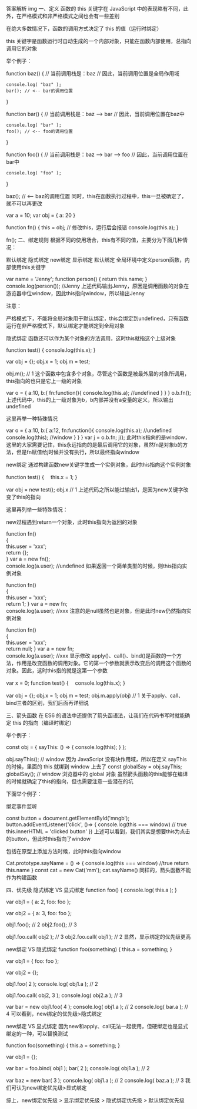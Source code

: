 
答案解析
img
一、定义
函数的 this 关键字在 JavaScript 中的表现略有不同，此外，在严格模式和非严格模式之间也会有一些差别

在绝大多数情况下，函数的调用方式决定了 this 的值（运行时绑定）

this 关键字是函数运行时自动生成的一个内部对象，只能在函数内部使用，总指向调用它的对象

举个例子：

function baz() {
    // 当前调用栈是：baz
    // 因此，当前调用位置是全局作用域
    
    console.log( "baz" );
    bar(); // <-- bar的调用位置
}

function bar() {
    // 当前调用栈是：baz --> bar
    // 因此，当前调用位置在baz中
    
    console.log( "bar" );
    foo(); // <-- foo的调用位置
}

function foo() {
    // 当前调用栈是：baz --> bar --> foo
    // 因此，当前调用位置在bar中
    
    console.log( "foo" );
}

baz(); // <-- baz的调用位置
同时，this在函数执行过程中，this一旦被确定了，就不可以再更改

var a = 10;
var obj = {
  a: 20
}

function fn() {
  this = obj; // 修改this，运行后会报错
  console.log(this.a);
}

fn();
二、绑定规则
根据不同的使用场合，this有不同的值，主要分为下面几种情况：

默认绑定
隐式绑定
new绑定
显示绑定
默认绑定
全局环境中定义person函数，内部使用this关键字

var name = 'Jenny';
function person() {
    return this.name;
}
console.log(person());  //Jenny
上述代码输出Jenny，原因是调用函数的对象在游览器中位window，因此this指向window，所以输出Jenny

注意：

严格模式下，不能将全局对象用于默认绑定，this会绑定到undefined，只有函数运行在非严格模式下，默认绑定才能绑定到全局对象

隐式绑定
函数还可以作为某个对象的方法调用，这时this就指这个上级对象

function test() {
  console.log(this.x);
}

var obj = {};
obj.x = 1;
obj.m = test;

obj.m(); // 1
这个函数中包含多个对象，尽管这个函数是被最外层的对象所调用，this指向的也只是它上一级的对象

var o = {
    a:10,
    b:{
        fn:function(){
            console.log(this.a); //undefined
        }
    }
}
o.b.fn();
上述代码中，this的上一级对象为b，b内部并没有a变量的定义，所以输出undefined

这里再举一种特殊情况

var o = {
    a:10,
    b:{
        a:12,
        fn:function(){
            console.log(this.a); //undefined
            console.log(this); //window
        }
    }
}
var j = o.b.fn;
j();
此时this指向的是window，这里的大家需要记住，this永远指向的是最后调用它的对象，虽然fn是对象b的方法，但是fn赋值给j时候并没有执行，所以最终指向window

new绑定
通过构建函数new关键字生成一个实例对象，此时this指向这个实例对象

function test() {
　this.x = 1;
}

var obj = new test();
obj.x // 1
上述代码之所以能过输出1，是因为new关键字改变了this的指向

这里再列举一些特殊情况：

new过程遇到return一个对象，此时this指向为返回的对象

function fn()  
{  
    this.user = 'xxx';  
    return {};  
}
var a = new fn();  
console.log(a.user); //undefined
如果返回一个简单类型的时候，则this指向实例对象

function fn()  
{  
    this.user = 'xxx';  
    return 1;
}
var a = new fn;  
console.log(a.user); //xxx
注意的是null虽然也是对象，但是此时new仍然指向实例对象

function fn()  
{  
    this.user = 'xxx';  
    return null;
}
var a = new fn;  
console.log(a.user); //xxx
显示修改
apply()、call()、bind()是函数的一个方法，作用是改变函数的调用对象。它的第一个参数就表示改变后的调用这个函数的对象。因此，这时this指的就是这第一个参数

var x = 0;
function test() {
　console.log(this.x);
}

var obj = {};
obj.x = 1;
obj.m = test;
obj.m.apply(obj) // 1
关于apply、call、bind三者的区别，我们后面再详细说

三、箭头函数
在 ES6 的语法中还提供了箭头函语法，让我们在代码书写时就能确定 this 的指向（编译时绑定）

举个例子：

const obj = {
  sayThis: () => {
    console.log(this);
  }
};

obj.sayThis(); // window 因为 JavaScript 没有块作用域，所以在定义 sayThis 的时候，里面的 this 就绑到 window 上去了
const globalSay = obj.sayThis;
globalSay(); // window 浏览器中的 global 对象
虽然箭头函数的this能够在编译的时候就确定了this的指向，但也需要注意一些潜在的坑

下面举个例子：

绑定事件监听

const button = document.getElementById('mngb');
button.addEventListener('click', ()=> {
    console.log(this === window) // true
    this.innerHTML = 'clicked button'
})
上述可以看到，我们其实是想要this为点击的button，但此时this指向了window

包括在原型上添加方法时候，此时this指向window

Cat.prototype.sayName = () => {
    console.log(this === window) //true
    return this.name
}
const cat = new Cat('mm');
cat.sayName()
同样的，箭头函数不能作为构建函数

四、优先级
隐式绑定 VS 显式绑定
function foo() {
    console.log( this.a );
}

var obj1 = {
    a: 2,
    foo: foo
};

var obj2 = {
    a: 3,
    foo: foo
};

obj1.foo(); // 2
obj2.foo(); // 3

obj1.foo.call( obj2 ); // 3
obj2.foo.call( obj1 ); // 2
显然，显示绑定的优先级更高

new绑定 VS 隐式绑定
function foo(something) {
    this.a = something;
}

var obj1 = {
    foo: foo
};

var obj2 = {};

obj1.foo( 2 );
console.log( obj1.a ); // 2

obj1.foo.call( obj2, 3 );
console.log( obj2.a ); // 3

var bar = new obj1.foo( 4 );
console.log( obj1.a ); // 2
console.log( bar.a ); // 4
可以看到，new绑定的优先级>隐式绑定

new绑定 VS 显式绑定
因为new和apply、call无法一起使用，但硬绑定也是显式绑定的一种，可以替换测试

function foo(something) {
    this.a = something;
}

var obj1 = {};

var bar = foo.bind( obj1 );
bar( 2 );
console.log( obj1.a ); // 2

var baz = new bar( 3 );
console.log( obj1.a ); // 2
console.log( baz.a ); // 3
我们可认为new绑定优先级>显式绑定

综上，new绑定优先级 > 显示绑定优先级 > 隐式绑定优先级 > 默认绑定优先级